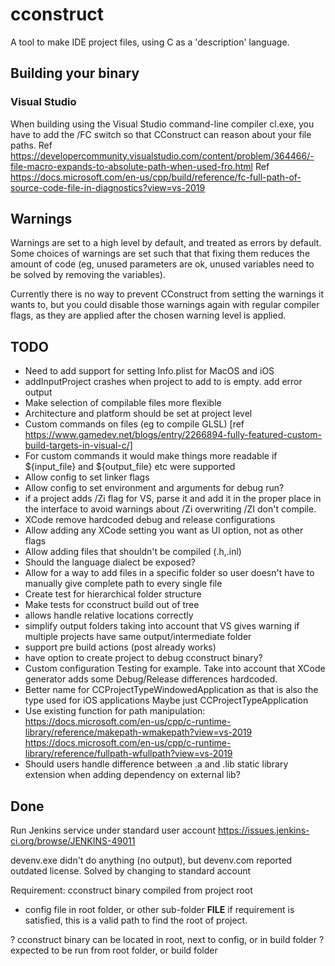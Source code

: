 # cconstruct

A tool to make IDE project files, using C as a 'description' language.

## Building your binary

### Visual Studio

When building using the Visual Studio command-line compiler cl.exe, you have to add the /FC switch so that CConstruct can reason about your file paths.
Ref https://developercommunity.visualstudio.com/content/problem/364466/-file-macro-expands-to-absolute-path-when-used-fro.html
Ref https://docs.microsoft.com/en-us/cpp/build/reference/fc-full-path-of-source-code-file-in-diagnostics?view=vs-2019

## Warnings

Warnings are set to a high level by default, and treated as errors by default. Some choices of warnings are set such that that fixing them reduces the amount of code (eg, unused parameters are ok, unused variables need to be solved by removing the variables).

Currently there is no way to prevent CConstruct from setting the warnings it wants to, but you could disable those warnings again with regular compiler flags, as they are applied after the chosen warning level is applied.

## TODO

- Need to add support for setting Info.plist for MacOS and iOS
- addInputProject crashes when project to add to is empty. add error output
- Make selection of compilable files more flexible
- Architecture and platform should be set at project level
- Custom commands on files (eg to compile GLSL)
  [ref https://www.gamedev.net/blogs/entry/2266894-fully-featured-custom-build-targets-in-visual-c/]
- For custom commands it would make things more readable if ${input_file} and ${output_file} etc were supported
- Allow config to set linker flags
- Allow config to set environment and arguments for debug run?
- if a project adds /Zi flag for VS, parse it and add it in the proper place in the interface to avoid warnings about /Zi overwriting /ZI
  don't compile.
- XCode remove hardcoded debug and release configurations
- Allow adding any XCode setting you want as UI option, not as other flags
- Allow adding files that shouldn't be compiled (.h,.inl)
- Should the language dialect be exposed?
- Allow for a way to add files in a specific folder so user doesn't have to manually give complete path to every single file
- Create test for hierarchical folder structure
- Make tests for cconstruct build out of tree
- allows handle relative locations correctly
- simplify output folders taking into account that VS gives warning if multiple projects have same output/intermediate folder
- support pre build actions (post already works)
- have option to create project to debug cconstruct binary?
- Custom configuration Testing for example. Take into account that XCode generator adds some Debug/Release differences hardcoded.
- Better name for CCProjectTypeWindowedApplication as that is also the type used for iOS applications
  Maybe just CCProjectTypeApplication
- Use existing function for path manipulation:
  https://docs.microsoft.com/en-us/cpp/c-runtime-library/reference/makepath-wmakepath?view=vs-2019
  https://docs.microsoft.com/en-us/cpp/c-runtime-library/reference/fullpath-wfullpath?view=vs-2019
- Should users handle difference between .a and .lib static library extension when adding dependency on external lib?

## Done

Run Jenkins service under standard user account
https://issues.jenkins-ci.org/browse/JENKINS-49011

devenv.exe didn't do anything (no output), but devenv.com reported outdated license. Solved by changing to standard account

Requirement: cconstruct binary compiled from project root

- config file in root folder, or other sub-folder
  **FILE** if requirement is satisfied, this is a valid path to find the root of project.

? cconstruct binary can be located in root, next to config, or in build folder
? expected to be run from root folder, or build folder
